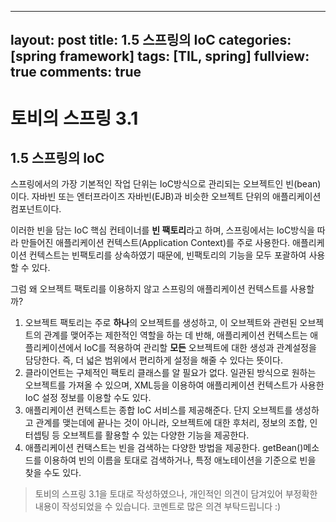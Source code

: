 
---
layout: post
title: 1.5 스프링의 IoC
categories: [spring framework]
tags: [TIL, spring]
fullview: true
comments: true
---



# 토비의 스프링 3.1

## 1.5 스프링의 IoC
스프링에서의 가장 기본적인 작업 단위는 IoC방식으로 관리되는 오브젝트인 빈(bean)이다. 자바빈 또는 엔터프라이즈 자바빈(EJB)과 비슷한 오브젝트 단위의 애플리케이션 컴포넌트이다.

이러한 빈을 담는 IoC 핵심 컨테이너를  **빈 팩토리**라고 하며, 스프링에서는 IoC방식을 따라 만들어진 애플리케이션 컨텍스트(Application Context)를 주로 사용한다. 애플리케이션 컨텍스트는 빈팩토리를 상속하였기 때문에, 빈팩토리의 기능을 모두 포괄하여 사용할 수 있다. 

그럼 왜 오브젝트 팩토리를 이용하지 않고 스프링의 애플리케이션 컨텍스트를 사용할까?
1. 오브젝트 팩토리는 주로 **하나**의 오브젝트를 생성하고, 이 오브젝트와 관련된 오브젝트의 관계를 맺어주는 제한적인 역할을 하는 데 반해, 애플리케이션 컨텍스트는 애플리케이션에서 IoC를 적용하여 관리할 **모든** 오브젝트에 대한 생성과 관계설정을 담당한다. 즉, 더 넓은 범위에서 편리하게 설정을 해줄 수 있다는 뜻이다.
2. 클라이언트는 구체적인 팩토리 클래스를 알 필요가 없다. 일관된 방식으로 원하는 오브젝트를 가져올 수 있으며, XML등을 이용하여 애플리케이션 컨텍스트가 사용한 IoC 설정 정보를 이용할 수도 있다.
3. 애플리케이션 컨텍스트는 종합 IoC 서비스를 제공해준다. 단지 오브젝트를 생성하고 관계를 맺는데에 끝나는 것이 아니라, 오브젝트에 대한 후처리, 정보의 조합, 인터셉팅 등 오브젝트를 활용할 수 있는 다양한 기능을 제공한다.
4. 애플리케이션 컨택스트는 빈을 검색하는 다양한 방법을 제공한다. getBean()메소드를 이용하여 빈의 이름을 토대로 검색하거나, 특정 애노테이션을 기준으로 빈을 찾을 수도 있다.


> 토비의 스프링 3.1을 토대로 작성하였으나, 개인적인 의견이 담겨있어 부정확한 내용이 작성되었을 수 있습니다. 코멘트로 많은 의견 부탁드립니다 :)